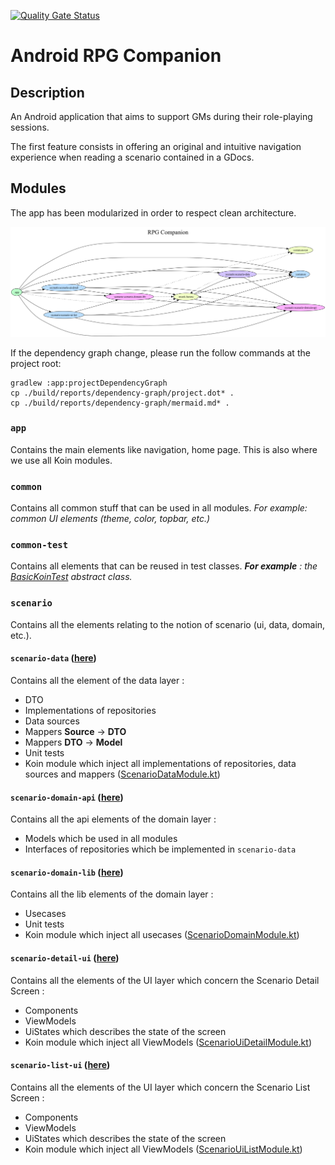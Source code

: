 [![Quality Gate Status](https://sonarcloud.io/api/project_badges/measure?project=florentin-v_android-rpg-companion&metric=alert_status)](https://sonarcloud.io/summary/new_code?id=florentin-v_android-rpg-companion)

# Android RPG Companion

## Description

An Android application that aims to support GMs during their role-playing sessions.

The first feature consists in offering an original and intuitive navigation experience when reading
a scenario contained in a GDocs.

## Modules

The app has been modularized in order to respect clean architecture.

![Project dependancy graph](./project.dot.png)

If the dependency graph change, please run the follow commands at the project root:

```shell
gradlew :app:projectDependencyGraph
cp ./build/reports/dependency-graph/project.dot* .
cp ./build/reports/dependency-graph/mermaid.md* .
```

### `app`

Contains the main elements like navigation, home page. This is also where we use all Koin modules.

### `common`

Contains all common stuff that can be used in all modules.
_For example: common UI elements (theme, color, topbar, etc.)_

### `common-test`

Contains all elements that can be reused in test classes.
_**For example** : the [BasicKoinTest](common-test/src/main/java/BasicKoinTest.kt) abstract
class._

### `scenario`

Contains all the elements relating to the notion of scenario (ui, data, domain, etc.).

#### `scenario-data` ([here](/scenario/scenario-data))

Contains all the element of the data layer :

* DTO
* Implementations of repositories
* Data sources
* Mappers **Source** &rarr; **DTO**
* Mappers **DTO** &rarr; **Model**
* Unit tests
* Koin module which inject all implementations of repositories, data sources and
  mappers ([ScenarioDataModule.kt](/scenario/scenario-data/src/main/java/com/fvanaldewereld/rpgcompanion/data/scenario/di/ScenarioDataModule.kt))

#### `scenario-domain-api` ([here](/scenario/scenario-domain-api))

Contains all the api elements of the domain layer :

* Models which be used in all modules
* Interfaces of repositories which be implemented in `scenario-data`

#### `scenario-domain-lib` ([here](/scenario/scenario-domain-lib))

Contains all the lib elements of the domain layer :

* Usecases
* Unit tests
* Koin module which inject all
  usecases ([ScenarioDomainModule.kt](/scenario/scenario-domain-lib/src/main/java/com/fvanaldewereld/rpgcompanion/lib/domain/scenario/di/ScenarioDomainModule.kt))

#### `scenario-detail-ui` ([here](/scenario/scenario-ui-detail))

Contains all the elements of the UI layer which concern the Scenario Detail Screen :

* Components
* ViewModels
* UiStates which describes the state of the screen
* Koin module which inject all
  ViewModels ([ScenarioUiDetailModule.kt](/scenario/scenario-ui-detail/src/main/java/com/fvanaldewereld/rpgcompanion/ui/scenario/detail/di/ScenarioUiDetailModule.kt))

#### `scenario-list-ui` ([here](/scenario/scenario-ui-list))

Contains all the elements of the UI layer which concern the Scenario List Screen :

* Components
* ViewModels
* UiStates which describes the state of the screen
* Koin module which inject all
  ViewModels ([ScenarioUiListModule.kt](/scenario/scenario-ui-list/src/main/java/com/fvanaldewereld/rpgcompanion/ui/scenario/list/di/ScenarioUiListModule.kt))
